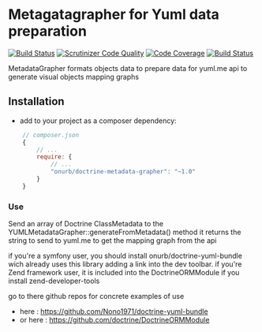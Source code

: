 # Metagatagrapher for Yuml data preparation

[![Build Status](https://travis-ci.org/Nono1971/Doctrine-MetadataGrapher.svg?branch=master)](https://travis-ci.org/Nono1971/Doctrine-MetadataGrapher) [![Scrutinizer Code Quality](https://scrutinizer-ci.com/g/Nono1971/Doctrine-MetadataGrapher/badges/quality-score.png?b=master)](https://scrutinizer-ci.com/g/Nono1971/Doctrine-MetadataGrapher/?branch=master) [![Code Coverage](https://scrutinizer-ci.com/g/Nono1971/Doctrine-MetadataGrapher/badges/coverage.png?b=master)](https://scrutinizer-ci.com/g/Nono1971/Doctrine-MetadataGrapher/?branch=master) [![Build Status](https://scrutinizer-ci.com/g/Nono1971/Doctrine-MetadataGrapher/badges/build.png?b=master)](https://scrutinizer-ci.com/g/Nono1971/Doctrine-MetadataGrapher/build-status/master) 

MetadataGrapher formats objects data to prepare data for yuml.me api
to generate visual objects mapping graphs

## Installation

- add to your project as a composer dependency:
```javascript
    // composer.json
    {
        // ...
        require: {
            // ...
            "onurb/doctrine-metadata-grapher": "~1.0"
        }
    }
```

### Use

Send an array of Doctrine ClassMetadata to the YUMLMetadataGrapher::generateFromMetadata() method
it returns the string to send to yuml.me to get the mapping graph from the api

if you're a symfony user, you should install onurb/doctrine-yuml-bundle wich already uses this library
adding a link into the dev toolbar.
if you're Zend framework user, it is included into the DoctrineORMModule if you install zend-developer-tools

go to there github repos for concrete examples of use
- here : https://github.com/Nono1971/doctrine-yuml-bundle
- or here : https://github.com/doctrine/DoctrineORMModule
